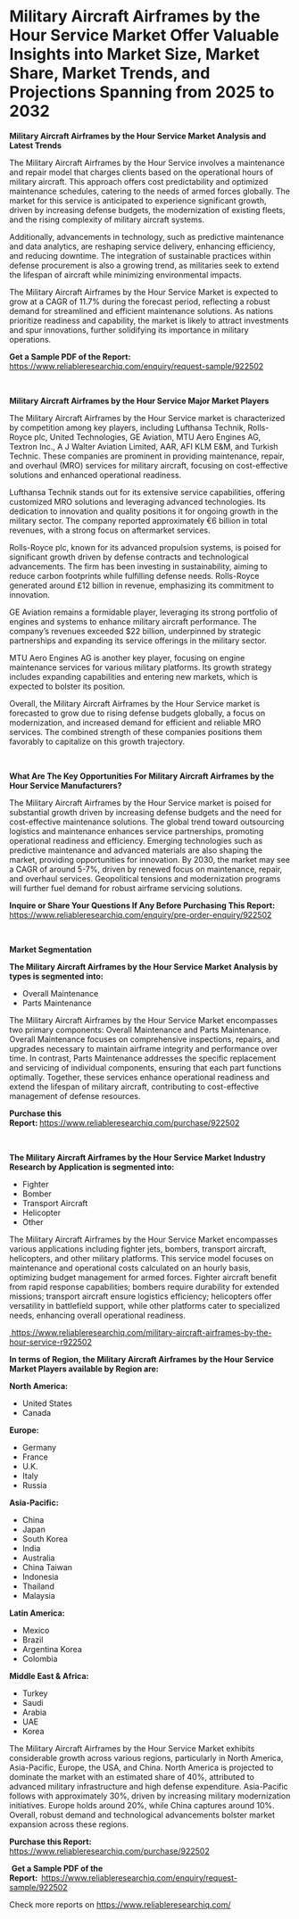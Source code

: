 <p><h1>Military Aircraft Airframes by the Hour Service Market Offer Valuable Insights into Market Size, Market Share, Market Trends, and Projections Spanning from 2025 to 2032</h1></p><p><strong>Military Aircraft Airframes by the Hour Service Market Analysis and Latest Trends</strong></p>
<p><p>The Military Aircraft Airframes by the Hour Service involves a maintenance and repair model that charges clients based on the operational hours of military aircraft. This approach offers cost predictability and optimized maintenance schedules, catering to the needs of armed forces globally. The market for this service is anticipated to experience significant growth, driven by increasing defense budgets, the modernization of existing fleets, and the rising complexity of military aircraft systems. </p><p>Additionally, advancements in technology, such as predictive maintenance and data analytics, are reshaping service delivery, enhancing efficiency, and reducing downtime. The integration of sustainable practices within defense procurement is also a growing trend, as militaries seek to extend the lifespan of aircraft while minimizing environmental impacts.</p><p>The Military Aircraft Airframes by the Hour Service Market is expected to grow at a CAGR of 11.7% during the forecast period, reflecting a robust demand for streamlined and efficient maintenance solutions. As nations prioritize readiness and capability, the market is likely to attract investments and spur innovations, further solidifying its importance in military operations.</p></p>
<p><strong>Get a Sample PDF of the Report:&nbsp;</strong> <a href="https://www.reliableresearchiq.com/enquiry/request-sample/922502?utm_campaign=3279&utm_medium=2&utm_source=Github&utm_content=ia&utm_term=07032025&utm_id=military-aircraft-airframes-by-the-hour-service">https://www.reliableresearchiq.com/enquiry/request-sample/922502</a></p>
<p>&nbsp;</p>
<p><strong>Military Aircraft Airframes by the Hour Service Major Market Players</strong></p>
<p><p>The Military Aircraft Airframes by the Hour Service market is characterized by competition among key players, including Lufthansa Technik, Rolls-Royce plc, United Technologies, GE Aviation, MTU Aero Engines AG, Textron Inc., A J Walter Aviation Limited, AAR, AFI KLM E&M, and Turkish Technic. These companies are prominent in providing maintenance, repair, and overhaul (MRO) services for military aircraft, focusing on cost-effective solutions and enhanced operational readiness.</p><p>Lufthansa Technik stands out for its extensive service capabilities, offering customized MRO solutions and leveraging advanced technologies. Its dedication to innovation and quality positions it for ongoing growth in the military sector. The company reported approximately €6 billion in total revenues, with a strong focus on aftermarket services.</p><p>Rolls-Royce plc, known for its advanced propulsion systems, is poised for significant growth driven by defense contracts and technological advancements. The firm has been investing in sustainability, aiming to reduce carbon footprints while fulfilling defense needs. Rolls-Royce generated around £12 billion in revenue, emphasizing its commitment to innovation.</p><p>GE Aviation remains a formidable player, leveraging its strong portfolio of engines and systems to enhance military aircraft performance. The company’s revenues exceeded $22 billion, underpinned by strategic partnerships and expanding its service offerings in the military sector.</p><p>MTU Aero Engines AG is another key player, focusing on engine maintenance services for various military platforms. Its growth strategy includes expanding capabilities and entering new markets, which is expected to bolster its position.</p><p>Overall, the Military Aircraft Airframes by the Hour Service market is forecasted to grow due to rising defense budgets globally, a focus on modernization, and increased demand for efficient and reliable MRO services. The combined strength of these companies positions them favorably to capitalize on this growth trajectory.</p></p>
<p>&nbsp;</p>
<p><strong>What Are The Key Opportunities For Military Aircraft Airframes by the Hour Service Manufacturers?</strong></p>
<p><p>The Military Aircraft Airframes by the Hour Service market is poised for substantial growth driven by increasing defense budgets and the need for cost-effective maintenance solutions. The global trend toward outsourcing logistics and maintenance enhances service partnerships, promoting operational readiness and efficiency. Emerging technologies such as predictive maintenance and advanced materials are also shaping the market, providing opportunities for innovation. By 2030, the market may see a CAGR of around 5-7%, driven by renewed focus on maintenance, repair, and overhaul services. Geopolitical tensions and modernization programs will further fuel demand for robust airframe servicing solutions.</p></p>
<p><strong>Inquire or Share Your Questions If Any Before Purchasing This Report:</strong> <a href="https://www.reliableresearchiq.com/enquiry/pre-order-enquiry/922502?utm_campaign=3279&utm_medium=2&utm_source=Github&utm_content=ia&utm_term=07032025&utm_id=military-aircraft-airframes-by-the-hour-service">https://www.reliableresearchiq.com/enquiry/pre-order-enquiry/922502</a></p>
<p>&nbsp;</p>
<p><strong>Market Segmentation</strong></p>
<p><strong>The Military Aircraft Airframes by the Hour Service Market Analysis by types is segmented into:</strong></p>
<p><ul><li>Overall Maintenance</li><li>Parts Maintenance</li></ul></p>
<p><p>The Military Aircraft Airframes by the Hour Service Market encompasses two primary components: Overall Maintenance and Parts Maintenance. Overall Maintenance focuses on comprehensive inspections, repairs, and upgrades necessary to maintain airframe integrity and performance over time. In contrast, Parts Maintenance addresses the specific replacement and servicing of individual components, ensuring that each part functions optimally. Together, these services enhance operational readiness and extend the lifespan of military aircraft, contributing to cost-effective management of defense resources.</p></p>
<p><strong>Purchase this Report:&nbsp;</strong><a href="https://www.reliableresearchiq.com/purchase/922502?utm_campaign=3279&utm_medium=2&utm_source=Github&utm_content=ia&utm_term=07032025&utm_id=military-aircraft-airframes-by-the-hour-service">https://www.reliableresearchiq.com/purchase/922502</a></p>
<p>&nbsp;</p>
<p><strong>The Military Aircraft Airframes by the Hour Service Market Industry Research by Application is segmented into:</strong></p>
<p><ul><li>Fighter</li><li>Bomber</li><li>Transport Aircraft</li><li>Helicopter</li><li>Other</li></ul></p>
<p><p>The Military Aircraft Airframes by the Hour Service Market encompasses various applications including fighter jets, bombers, transport aircraft, helicopters, and other military platforms. This service model focuses on maintenance and operational costs calculated on an hourly basis, optimizing budget management for armed forces. Fighter aircraft benefit from rapid response capabilities; bombers require durability for extended missions; transport aircraft ensure logistics efficiency; helicopters offer versatility in battlefield support, while other platforms cater to specialized needs, enhancing overall operational readiness.</p></p>
<p><a href="https://www.reliableresearchiq.com/military-aircraft-airframes-by-the-hour-service-r922502?utm_campaign=3279&utm_medium=2&utm_source=Github&utm_content=ia&utm_term=07032025&utm_id=military-aircraft-airframes-by-the-hour-service">&nbsp;https://www.reliableresearchiq.com/military-aircraft-airframes-by-the-hour-service-r922502</a></p>
<p><strong>In terms of Region, the Military Aircraft Airframes by the Hour Service Market Players available by Region are:</strong></p>
<p>
    <p> <strong> North America: </strong>
        <ul>
            <li>United States</li>
            <li>Canada</li>
        </ul>
        </p> 
    <p> <strong> Europe: </strong>
        <ul>
            <li>Germany</li>
            <li>France</li>
            <li>U.K.</li>
            <li>Italy</li>
            <li>Russia</li>
        </ul>
        </p> 
    <p> <strong> Asia-Pacific: </strong>
        <ul>
            <li>China</li>
            <li>Japan</li>
            <li>South Korea</li>
            <li>India</li>
            <li>Australia</li>
            <li>China Taiwan</li>
            <li>Indonesia</li>
            <li>Thailand</li>
            <li>Malaysia</li>
        </ul>
        </p> 
    <p> <strong> Latin America: </strong>
        <ul>
            <li>Mexico</li>
            <li>Brazil</li>
            <li>Argentina Korea</li>
            <li>Colombia</li>
        </ul>
        </p> 
    <p> <strong> Middle East & Africa: </strong>
        <ul>
            <li>Turkey</li>
            <li>Saudi</li>
            <li>Arabia</li>
            <li>UAE</li>
            <li>Korea</li>
        </ul>
    </p>
    </p>
<p><p>The Military Aircraft Airframes by the Hour Service Market exhibits considerable growth across various regions, particularly in North America, Asia-Pacific, Europe, the USA, and China. North America is projected to dominate the market with an estimated share of 40%, attributed to advanced military infrastructure and high defense expenditure. Asia-Pacific follows with approximately 30%, driven by increasing military modernization initiatives. Europe holds around 20%, while China captures around 10%. Overall, robust demand and technological advancements bolster market expansion across these regions.</p></p>
<p><strong>Purchase this Report: </strong><a href="https://www.reliableresearchiq.com/purchase/922502?utm_campaign=3279&utm_medium=2&utm_source=Github&utm_content=ia&utm_term=07032025&utm_id=military-aircraft-airframes-by-the-hour-service">https://www.reliableresearchiq.com/purchase/922502</a></p>
<p>&nbsp;<strong>Get a Sample PDF of the Report:&nbsp;&nbsp;</strong><a href="https://www.reliableresearchiq.com/enquiry/request-sample/922502?utm_campaign=3279&utm_medium=2&utm_source=Github&utm_content=ia&utm_term=07032025&utm_id=military-aircraft-airframes-by-the-hour-service">https://www.reliableresearchiq.com/enquiry/request-sample/922502</a></p>
<p><strong></strong></p>
<p>Check more reports on <a href="https://www.reliableresearchiq.com/?utm_campaign=3279&utm_medium=2&utm_source=Github&utm_content=ia&utm_term=07032025&utm_id=military-aircraft-airframes-by-the-hour-service">https://www.reliableresearchiq.com/</a></p>
